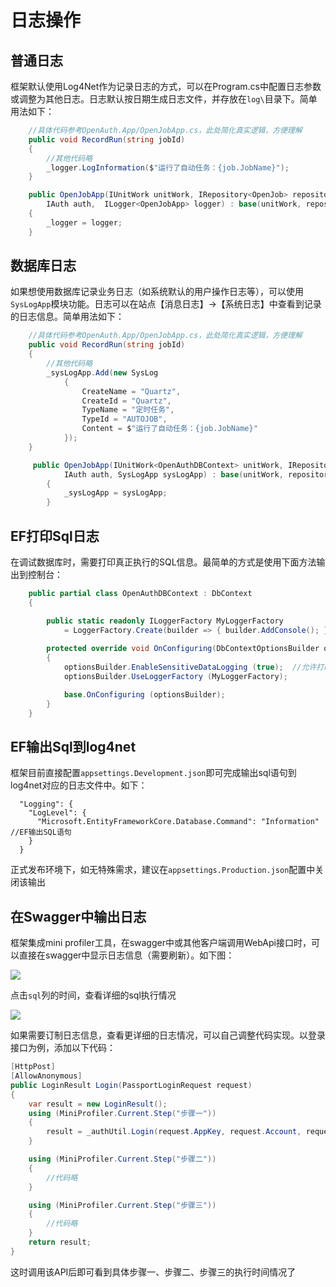 # 日志操作

## 普通日志

框架默认使用Log4Net作为记录日志的方式，可以在Program.cs中配置日志参数或调整为其他日志。日志默认按日期生成日志文件，并存放在`log\`目录下。简单用法如下：

```csharp
    //具体代码参考OpenAuth.App/OpenJobApp.cs，此处简化真实逻辑，方便理解
    public void RecordRun(string jobId)
    {
        //其他代码略
        _logger.LogInformation($"运行了自动任务：{job.JobName}");
    }

    public OpenJobApp(IUnitWork unitWork, IRepository<OpenJob> repository,
        IAuth auth,  ILogger<OpenJobApp> logger) : base(unitWork, repository, auth)
    {
        _logger = logger;
    }
```

## 数据库日志

如果想使用数据库记录业务日志（如系统默认的用户操作日志等），可以使用`SysLogApp`模块功能。日志可以在站点【消息日志】->【系统日志】中查看到记录的日志信息。简单用法如下：

```csharp
    //具体代码参考OpenAuth.App/OpenJobApp.cs，此处简化真实逻辑，方便理解
    public void RecordRun(string jobId)
    {
        //其他代码略
        _sysLogApp.Add(new SysLog
            {
                CreateName = "Quartz",
                CreateId = "Quartz",
                TypeName = "定时任务",
                TypeId = "AUTOJOB",
                Content = $"运行了自动任务：{job.JobName}"
            });
    }

     public OpenJobApp(IUnitWork<OpenAuthDBContext> unitWork, IRepository<OpenJob,OpenAuthDBContext> repository,
            IAuth auth, SysLogApp sysLogApp) : base(unitWork, repository, auth)
        {
            _sysLogApp = sysLogApp;
        }
```

## EF打印Sql日志

在调试数据库时，需要打印真正执行的SQL信息。最简单的方式是使用下面方法输出到控制台：

```csharp
    public partial class OpenAuthDBContext : DbContext
    {

        public static readonly ILoggerFactory MyLoggerFactory
            = LoggerFactory.Create(builder => { builder.AddConsole(); });
        
        protected override void OnConfiguring(DbContextOptionsBuilder optionsBuilder)
        {
            optionsBuilder.EnableSensitiveDataLogging (true);  //允许打印参数
            optionsBuilder.UseLoggerFactory (MyLoggerFactory);

            base.OnConfiguring (optionsBuilder);
        }
    }
```

## EF输出Sql到log4net

框架目前直接配置`appsettings.Development.json`即可完成输出sql语句到log4net对应的日志文件中。如下：

```
  "Logging": {
    "LogLevel": {
      "Microsoft.EntityFrameworkCore.Database.Command": "Information"  //EF输出SQL语句
    }
  }
```

正式发布环境下，如无特殊需求，建议在`appsettings.Production.json`配置中关闭该输出

## 在Swagger中输出日志

框架集成mini profiler工具，在swagger中或其他客户端调用WebApi接口时，可以直接在swagger中显示日志信息（需要刷新）。如下图：

![](/miniprofiler1.png)

点击`sql`列的时间，查看详细的sql执行情况

![](/miniprofiler2.png)

如果需要订制日志信息，查看更详细的日志情况，可以自己调整代码实现。以登录接口为例，添加以下代码：

```csharp
[HttpPost]
[AllowAnonymous]
public LoginResult Login(PassportLoginRequest request)
{
    var result = new LoginResult();
    using (MiniProfiler.Current.Step("步骤一"))
    {
        result = _authUtil.Login(request.AppKey, request.Account, request.Password);
    }

    using (MiniProfiler.Current.Step("步骤二"))
    {
        //代码略
    }

    using (MiniProfiler.Current.Step("步骤三"))
    {
        //代码略
    }
    return result;
}
```
这时调用该API后即可看到具体步骤一、步骤二、步骤三的执行时间情况了


